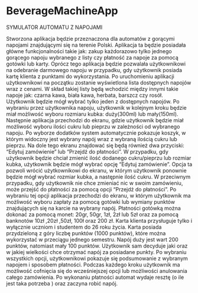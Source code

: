 # BeverageMachineApp

SYMULATOR AUTOMATU Z NAPOJAMI

Stworzona aplikacja będzie przeznaczona dla automatów z gorącymi napojami znajdującymi się na terenie Polski. Aplikacja ta będzie posiadała główne funkcjonalności takie jak: zakup każdorazowo tylko jednego gorącego napoju wybranego z listy czy płatność za napoje za pomocą gotówki lub karty. Oprócz tego aplikacja będzie pozwalała użytkownikowi na odebranie darmowego napoju w przypadku, gdy użytkownik  posiada kartę klienta z punktami do wykorzystania. 
Po uruchomieniu aplikacji użytkownikowi na początku zostanie wyświetlona lista dostępnych napojów wraz z cenami. W skład takiej listy będą wchodzić między innymi takie napoje jak: czarna kawa, biała kawa, herbata, barszcz czy rosół. Użytkownik będzie mógł wybrać tylko jeden z dostępnych napojów. Po wybraniu przez użytkownika napoju, użytkownik w kolejnym kroku będzie miał możliwość wyboru rozmiaru kubka: duży(300ml) lub mały(150ml). Następnie aplikacja przechodzi do ekranu, gdzie użytkownik będzie miał możliwość wyboru ilości cukru lub pieprzu w zależności od wybranego napoju. Po wyborze dodatków system automatycznie pokazuje koszyk, w którym widoczny jest wybrany napój wraz z wybraną ilością cukru lub pieprzu. Na dole tego ekranu znajdować się będą również dwa przyciski: “Edytuj zamówienie” lub “Przejdź do płatności”.
W przypadku, gdy użytkownik będzie chciał zmienić ilość dodanego cukru/pieprzu lub rozmiar kubka, użytkownik będzie mógł wybrać opcję “Edytuj zamówienie”. Opcja ta pozwoli wrócić użytkownikowi do ekranu, w którym użytkownik ponownie będzie mógł wybrać rozmiar kubka, a następnie ilość cukru. W przeciwnym przypadku, gdy użytkownik nie chce zmieniać nic w swoim zamówieniu, może przejść do płatności za pomocą opcji “Przejdź do płatności”. Po wybraniu tej opcji aplikacja przechodzi do ekranu, w którym użytkownik ma możliwość wyboru zapłaty za pomocą gotówki lub wymiany punktów znajdujących się na karcie na wybrany napój. Płatności gotówką można dokonać za pomocą monet: 20gr, 50gr, 1zł, 2zł lub 5zł oraz za pomocą banknotów 10zł ,20zł ,50zł, 100ł oraz 200 zł. Karta klienta przysługuje tylko i wyłącznie uczniom i studentem do 26 roku życia. Karta posiada przydzieloną z góry liczbę punktów (1000 punktów), które można wykorzystać w przeciągu jednego semestru. Napój duży jest wart 200 punktów, natomiast mały 100 punktów. Użytkownik sam decyduje jaki oraz w jakiej wielkości chce otrzymać napój za posiadane punkty. Po wybraniu wszystkich opcji, użytkownikowi pokazuje się podsumowanie z wybranym napojem i sposobem płatności. Podczas każdego kroku użytkownik ma możliwość cofnięcia się do wcześniejszej opcji lub możliwości anulowania całego zamówienia. Po wykonaniu płatności automat wydaje resztę (o ile jest taka potrzeba ) oraz zaczyna robić napój.

